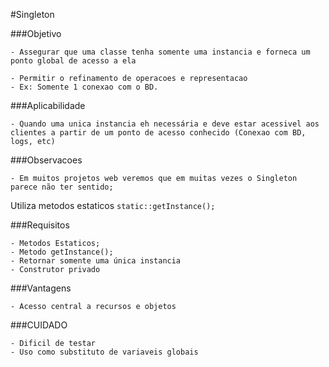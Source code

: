 #Singleton

###Objetivo

	- Assegurar que uma classe tenha somente uma instancia e forneca um ponto global de acesso a ela

	- Permitir o refinamento de operacoes e representacao
	- Ex: Somente 1 conexao com o BD.

###Aplicabilidade

	- Quando uma unica instancia eh necessária e deve estar acessivel aos clientes a partir de um ponto de acesso conhecido (Conexao com BD, logs, etc)

###Observacoes
	
	- Em muitos projetos web veremos que em muitas vezes o Singleton parece não ter sentido;

Utiliza metodos estaticos `static::getInstance();`

###Requisitos

	- Metodos Estaticos;
	- Metodo getInstance();
	- Retornar somente uma única instancia
	- Construtor privado

###Vantagens 
	
	- Acesso central a recursos e objetos

###CUIDADO

	- Dificil de testar
	- Uso como substituto de variaveis globais
